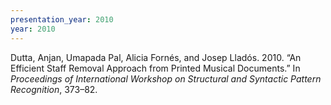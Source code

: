 ```yaml
---
presentation_year: 2010
year: 2010
---
```


Dutta, Anjan, Umapada Pal, Alicia Fornés, and Josep Lladós. 2010. “An Efficient Staff Removal Approach from Printed Musical Documents.” In <i>Proceedings of International Workshop on Structural and Syntactic Pattern Recognition</i>, 373–82.